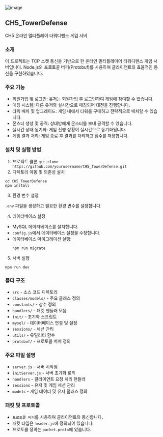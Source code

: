 ![image](https://github.com/user-attachments/assets/56bba555-b861-4f4e-ac27-a7590b8671fd)



## CH5_TowerDefense
CH5 온라인 멀티플레이 타워디펜스 게임 서버

### 소개
이 프로젝트는 TCP 소켓 통신을 기반으로 한 온라인 멀티플레이어 타워디펜스 게임 서버입니다. Node.js와 프로토콜 버퍼(Protobuf)를 사용하여 클라이언트와 효율적인 통신을 구현하였습니다.

### 주요 기능
- 회원가입 및 로그인: 유저는 회원가입 후 로그인하여 게임에 참여할 수 있습니다.
- 매칭 시스템: 다른 유저와 실시간으로 매칭되어 대전을 진행합니다.
- 타워 배치 및 업그레이드: 게임 내에서 타워를 구매하고 전략적으로 배치할 수 있습니다.
- 몬스터 생성 및 공격: 상대방에게 몬스터를 보내 공격할 수 있습니다.
- 실시간 상태 동기화: 게임 진행 상황이 실시간으로 동기화됩니다.
- 게임 결과 처리: 게임 종료 후 결과를 처리하고 점수를 저장합니다.

### 설치 및 실행 방법
1. 프로젝트 클론
```git clone https://github.com/yourusername/CH5_TowerDefense.git```
2. 디렉토리 이동 및 의존성 설치
```
cd CH5_TowerDefense
npm install
```
3. 환경 변수 설정

`.env` 파일을 생성하고 필요한 환경 변수를 설정합니다.

4. 데이터베이스 설정

- MySQL 데이터베이스를 설치합니다.
- `config.js`에서 데이터베이스 설정을 수정합니다.
- 데이터베이스 마이그레이션 실행:
  ```
  npm run migrate
  ```

5. 서버 실행
```
npm run dev
```

### 폴더 구조
- `src` - 소스 코드 디렉토리
- `classes/models/` - 주요 클래스 정의
- `constants/` - 상수 정의
- `handlers/` - 패킷 핸들러 모음
- `init/` - 초기화 스크립트
- `mysql/` - 데이터베이스 연결 및 설정
- `sessions/` - 세션 관리
- `utils/` - 유틸리티 함수
- `protobuf/` - 프로토콜 버퍼 정의

### 주요 파일 설명
- `server.js` - 서버 시작점
- `initServer.js` - 서버 초기화 로직
- `handlers` - 클라이언트 요청 처리 핸들러
- `sessions` - 유저 및 게임 세션 관리
- `models` - 게임 데이터 및 유저 클래스 정의

### 패킷 및 프로토콜
- `프로토콜 버퍼`를 사용하여 클라이언트와 통신합니다.
- 패킷 타입은 `header.js`에 정의되어 있습니다.
- 프로토콜 정의는 `packet.proto`에 있습니다.
